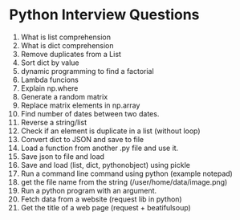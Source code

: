 # Python Interview Questions

1. What is list comprehension
2. What is dict comprehension
3. Remove duplicates from a List
4. Sort dict by value
5. dynamic programming to find a factorial
6. Lambda funcions
7. Explain np.where
8. Generate a random matrix
9. Replace matrix elements in np.array
10. Find number of dates between two dates.
11. Reverse a string/list
12. Check if an element is duplicate in a list (without loop)
13. Convert dict to JSON and save to file
14. Load a function from another .py file and use it. 
15. Save json to file and load
16. Save and load (list, dict, pythonobject) using pickle
17. Run a command line command using python (example notepad)
18. get the file name from the string (/user/home/data/image.png)
19. Run a python program with an argument.
20. Fetch data from a website (request lib in python)
21. Get the title of a web page (request + beatifulsoup)
